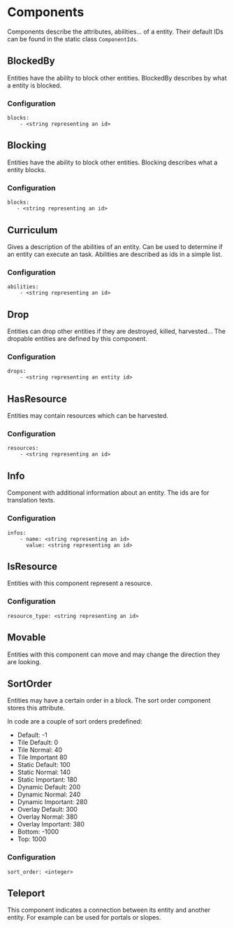 # Components

Components describe the attributes, abilities... of a entity. Their default IDs can be found in the static class `ComponentIds`.

## BlockedBy

Entities have the ability to block other entities. BlockedBy describes by what a entity is blocked.

### Configuration

    blocks:
        - <string representing an id>

## Blocking

Entities have the ability to block other entities. Blocking describes what a entity blocks.

### Configuration

    blocks:
       - <string representing an id>

## Curriculum

Gives a description of the abilities of an entity. Can be used to determine if an entity can execute an task. Abilities are described as ids in a simple list.

### Configuration

    abilities:
        - <string representing an id>

## Drop

Entities can drop other entities if they are destroyed, killed, harvested... The dropable entities are defined by this component.

### Configuration

    drops:
        - <string representing an entity id>

## HasResource

Entities may contain resources which can be harvested.

### Configuration

    resources:
        - <string representing an id>

## Info

Component with additional information about an entity. The ids are for translation texts.

### Configuration

    infos:
        - name: <string representing an id>
          value: <string representing an id>

## IsResource

Entities with this component represent a resource.

### Configuration

    resource_type: <string representing an id>

## Movable

Entities with this component can move and may change the direction they are looking.

## SortOrder

Entities may have a certain order in a block. The sort order component stores this attribute.

In code are a couple of sort orders predefined:

- Default: -1
- Tile Default: 0
- Tile Normal: 40
- Tile Important 80
- Static Default: 100
- Static Normal: 140
- Static Important: 180
- Dynamic Default: 200
- Dynamic Normal: 240
- Dynamic Important: 280
- Overlay Default: 300
- Overlay Normal: 380
- Overlay Important: 380
- Bottom: -1000
- Top: 1000

### Configuration

    sort_order: <integer>

## Teleport

This component indicates a connection between its entity and another entity. For example can be used for portals or slopes. 